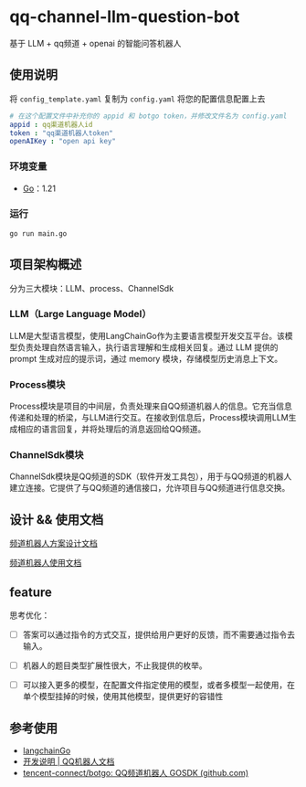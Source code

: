 # qq-channel-llm-question-bot
基于 LLM + qq频道 + openai 的智能问答机器人

## 使用说明

将 `config_template.yaml` 复制为 `config.yaml` 将您的配置信息配置上去

```yaml
# 在这个配置文件中补充你的 appid 和 botgo token，并修改文件名为 config.yaml
appid : qq渠道机器人id
token : "qq渠道机器人token"
openAIKey : "open api key"
```

### 环境变量

- [Go](https://golang.google.cn/doc/install)：1.21

### 运行

```bash
go run main.go
```

## 项目架构概述

分为三大模块：LLM、process、ChannelSdk

### LLM（Large Language Model）

LLM是大型语言模型，使用LangChainGo作为主要语言模型开发交互平台。该模型负责处理自然语言输入，执行语言理解和生成相关回复。通过 LLM 提供的 prompt 生成对应的提示词，通过 memory 模块，存储模型历史消息上下文。

### Process模块

Process模块是项目的中间层，负责处理来自QQ频道机器人的信息。它充当信息传递和处理的桥梁，与LLM进行交互。在接收到信息后，Process模块调用LLM生成相应的语言回复，并将处理后的消息返回给QQ频道。

### ChannelSdk模块

ChannelSdk模块是QQ频道的SDK（软件开发工具包），用于与QQ频道的机器人建立连接。它提供了与QQ频道的通信接口，允许项目与QQ频道进行信息交换。

## 设计 && 使用文档 

[频道机器人方案设计文档](https://github.com/Fan-Yu-Feng/qq-channel-llm-question-bot/blob/master/doc/%E8%B6%A3%E5%91%B3%E9%97%AE%E7%AD%94%E9%A2%91%E9%81%93%E6%9C%BA%E5%99%A8%E4%BA%BA%E6%96%B9%E6%A1%88%E8%AE%BE%E8%AE%A1%E6%96%87%E6%A1%A3.md)

[频道机器人使用文档](https://github.com/Fan-Yu-Feng/qq-channel-llm-question-bot/blob/master/doc/%E8%B6%A3%E5%91%B3%E9%97%AE%E7%AD%94%E9%A2%91%E9%81%93%E6%9C%BA%E5%99%A8%E4%BA%BA%E4%BD%BF%E7%94%A8%E8%AF%B4%E6%98%8E%E6%96%87%E6%A1%A3.md)

## feature

思考优化：

- [ ] 答案可以通过指令的方式交互，提供给用户更好的反馈，而不需要通过指令去输入。
- [ ] 机器人的题目类型扩展性很大，不止我提供的枚举。
- [ ] 可以接入更多的模型，在配置文件指定使用的模型，或者多模型一起使用，在单个模型挂掉的时候，使用其他模型，提供更好的容错性





## 参考使用

- [langchainGo](https://tmc.github.io/langchaingo/docs/)
- [开发说明 | QQ机器人文档](https://bot.q.qq.com/wiki/develop/api/)
- [tencent-connect/botgo: QQ频道机器人 GOSDK (github.com)](https://github.com/tencent-connect/botgo)

